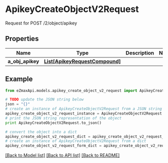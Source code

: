 # ApikeyCreateObjectV2Request

Request for POST /2/object/apikey

## Properties
Name | Type | Description | Notes
------------ | ------------- | ------------- | -------------
**a_obj_apikey** | [**List[ApikeyRequestCompound]**](ApikeyRequestCompound.md) |  | 

## Example

```python
from eZmaxApi.models.apikey_create_object_v2_request import ApikeyCreateObjectV2Request

# TODO update the JSON string below
json = "{}"
# create an instance of ApikeyCreateObjectV2Request from a JSON string
apikey_create_object_v2_request_instance = ApikeyCreateObjectV2Request.from_json(json)
# print the JSON string representation of the object
print ApikeyCreateObjectV2Request.to_json()

# convert the object into a dict
apikey_create_object_v2_request_dict = apikey_create_object_v2_request_instance.to_dict()
# create an instance of ApikeyCreateObjectV2Request from a dict
apikey_create_object_v2_request_form_dict = apikey_create_object_v2_request.from_dict(apikey_create_object_v2_request_dict)
```
[[Back to Model list]](../README.md#documentation-for-models) [[Back to API list]](../README.md#documentation-for-api-endpoints) [[Back to README]](../README.md)


